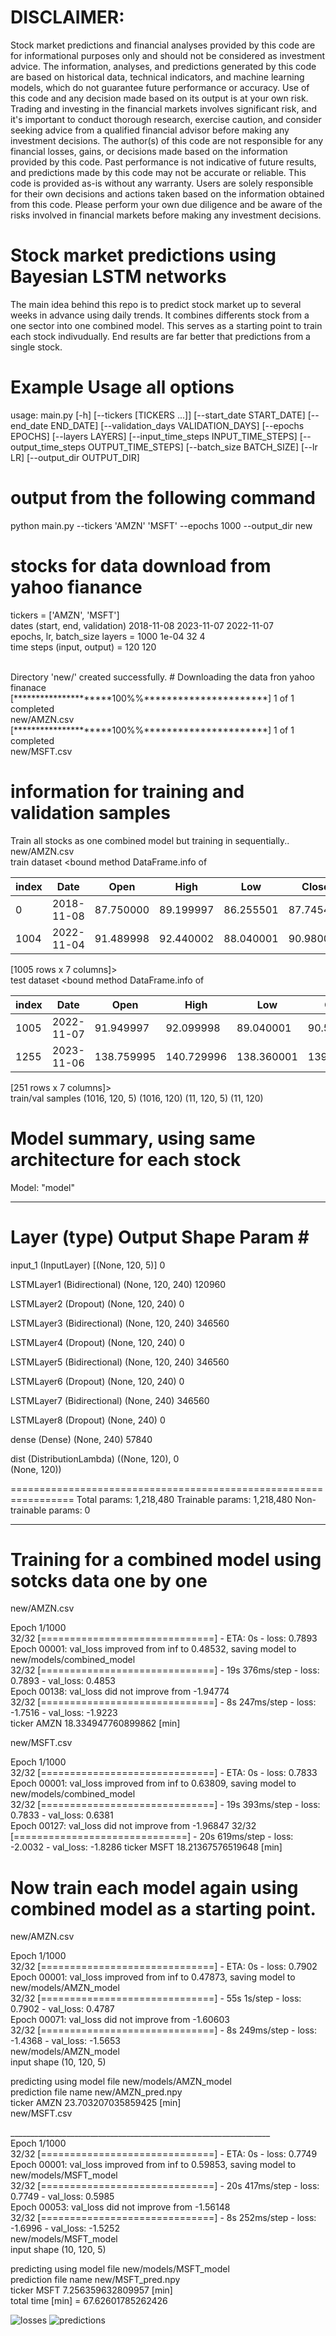 # DISCLAIMER: 
Stock market predictions and financial analyses provided by this code are for informational purposes only and should not be considered as investment advice. The information, analyses, and predictions generated by this code are based on historical data, technical indicators, and machine learning models, which do not guarantee future performance or accuracy. Use of this code and any decision made based on its output is at your own risk. Trading and investing in the financial markets involves significant risk, and it's important to conduct thorough research, exercise caution, and consider seeking advice from a qualified financial advisor before making any investment decisions. The author(s) of this code are not responsible for any financial losses, gains, or decisions made based on the information provided by this code. Past performance is not indicative of future results, and predictions made by this code may not be accurate or reliable. This code is provided as-is without any warranty. Users are solely responsible for their own decisions and actions taken based on the information obtained from this code. Please perform your own due diligence and be aware of the risks involved in financial markets before making any investment decisions.


# Stock market predictions using Bayesian LSTM networks

The main idea behind this repo is to predict stock market up to several weeks in advance using daily trends. It combines differents stock from a one sector into one combined model. This serves as a starting point to train each stock indivudually. End results are far better that predictions from a single stock.

# Example Usage all options

usage: main.py [-h] [--tickers [TICKERS ...]] [--start_date START_DATE] [--end_date END_DATE] [--validation_days VALIDATION_DAYS] [--epochs EPOCHS] [--layers LAYERS]
               [--input_time_steps INPUT_TIME_STEPS] [--output_time_steps OUTPUT_TIME_STEPS] [--batch_size BATCH_SIZE] [--lr LR] [--output_dir OUTPUT_DIR]

# output from the following command
python main.py --tickers 'AMZN' 'MSFT' --epochs 1000 --output_dir new

# stocks for data download from yahoo fianance
tickers =  ['AMZN', 'MSFT'] <br>
dates (start, end, validation) 2018-11-08 2023-11-07 2022-11-07 <br>
epochs, lr, batch_size layers =  1000 1e-04 32 4 <br>
time steps (input, output) =  120 120 <br>

<br>
Directory 'new/' created successfully.
# Downloading the data fron yahoo finanace<br>
[*********************100%%**********************]  1 of 1 completed<br>
new/AMZN.csv<br>
[*********************100%%**********************]  1 of 1 completed<br>
new/MSFT.csv<br>

# information for training and validation samples
Train all stocks as one combined model but training in sequentially..<br>
new/AMZN.csv<br>
train dataset <bound method DataFrame.info of<br>

| index |Date   |     Open    |    High     |    Low     |  Close  | Adj Close |     Volume|
| -------- | -------- | -------- | -------- | -------- | -------- | -------- | -------- |
|0     |2018-11-08|   87.750000   |89.199997   |86.255501   |87.745499   |87.745499  |130698000|
|1004  |2022-11-04|   91.489998   |92.440002   |88.040001   |90.980003   |90.980003  |129101300|

[1005 rows x 7 columns]><br>
test dataset <bound method DataFrame.info of<br>

| index |Date   |     Open    |    High     |    Low     |  Close  | Adj Close |     Volume|
| -------- | -------- | -------- | -------- | -------- | -------- | -------- | -------- |
| 1005 |  2022-11-07 |  91.949997 |   92.099998 |  89.040001 |   90.529999 |   90.529999 |   77495700 |
| 1255 |  2023-11-06 |  138.759995|  140.729996 | 138.360001 | 139.740005 | 139.740005 |  44928800 |

[251 rows x 7 columns]><br>
train/val samples  (1016, 120, 5) (1016, 120) (11, 120, 5) (11, 120)<br>

# Model summary, using same architecture for each stock
Model: "model"
_________________________________________________________________
 Layer (type)                Output Shape              Param #   
=================================================================
 input_1 (InputLayer)        [(None, 120, 5)]          0         
                                                                 
 LSTMLayer1 (Bidirectional)  (None, 120, 240)          120960    
                                                                 
 LSTMLayer2 (Dropout)        (None, 120, 240)          0         
                                                                 
 LSTMLayer3 (Bidirectional)  (None, 120, 240)          346560    
                                                                 
 LSTMLayer4 (Dropout)        (None, 120, 240)          0         
                                                                 
 LSTMLayer5 (Bidirectional)  (None, 120, 240)          346560    
                                                                 
 LSTMLayer6 (Dropout)        (None, 120, 240)          0         
                                                                 
 LSTMLayer7 (Bidirectional)  (None, 240)               346560    
                                                                 
 LSTMLayer8 (Dropout)        (None, 240)               0         
                                                                 
 dense (Dense)               (None, 240)               57840     
                                                                 
 dist (DistributionLambda)   ((None, 120),             0         
                              (None, 120))                       
                                                                 
=================================================================
Total params: 1,218,480
Trainable params: 1,218,480
Non-trainable params: 0
_________________________________________________________________

# Training for a combined model using sotcks data one by one<br>

new/AMZN.csv<br>

Epoch 1/1000<br>
32/32 [==============================] - ETA: 0s - loss: 0.7893  <br>
Epoch 00001: val_loss improved from inf to 0.48532, saving model to new/models/combined_model<br>
32/32 [==============================] - 19s 376ms/step - loss: 0.7893 - val_loss: 0.4853<br>
Epoch 00138: val_loss did not improve from -1.94774<br>
32/32 [==============================] - 8s 247ms/step - loss: -1.7516 - val_loss: -1.9223<br>
ticker  AMZN 18.334947760899862 [min]<br>


new/MSFT.csv<br>

Epoch 1/1000<br>
32/32 [==============================] - ETA: 0s - loss: 0.7833  <br>
Epoch 00001: val_loss improved from inf to 0.63809, saving model to new/models/combined_model<br>
32/32 [==============================] - 19s 393ms/step - loss: 0.7833 - val_loss: 0.6381<br>
Epoch 00127: val_loss did not improve from -1.96847
32/32 [==============================] - 20s 619ms/step - loss: -2.0032 - val_loss: -1.8286
ticker  MSFT 18.21367576519648 [min]

# Now train each model again using combined model as a starting point. <br>
new/AMZN.csv <br>

Epoch 1/1000 <br>
32/32 [==============================] - ETA: 0s - loss: 0.7902    <br>
Epoch 00001: val_loss improved from inf to 0.47873, saving model to new/models/AMZN_model <br>
32/32 [==============================] - 55s 1s/step - loss: 0.7902 - val_loss: 0.4787 <br>
Epoch 00071: val_loss did not improve from -1.60603 <br>
32/32 [==============================] - 8s 249ms/step - loss: -1.4368 - val_loss: -1.5653 <br>
new/models/AMZN_model <br>
input shape  (10, 120, 5) <br>

predicting using model file new/models/AMZN_model <br>
prediction file name  new/AMZN_pred.npy <br>
ticker  AMZN 23.703207035859425 [min] <br>
new/MSFT.csv <br>

_________________________________________________________________ <br>
Epoch 1/1000 <br>
32/32 [==============================] - ETA: 0s - loss: 0.7749   <br>
Epoch 00001: val_loss improved from inf to 0.59853, saving model to new/models/MSFT_model <br>
32/32 [==============================] - 20s 417ms/step - loss: 0.7749 - val_loss: 0.5985 <br>
Epoch 00053: val_loss did not improve from -1.56148 <br>
32/32 [==============================] - 8s 252ms/step - loss: -1.6996 - val_loss: -1.5252 <br>
new/models/MSFT_model <br>
input shape  (10, 120, 5) <br>

predicting using model file new/models/MSFT_model <br>
prediction file name  new/MSFT_pred.npy <br>
ticker  MSFT 7.256359632809957 [min] <br>
total time [min] =  67.62601785262426 <br>

![losses](loss.jpg)
![predictions](pred.jpg)
